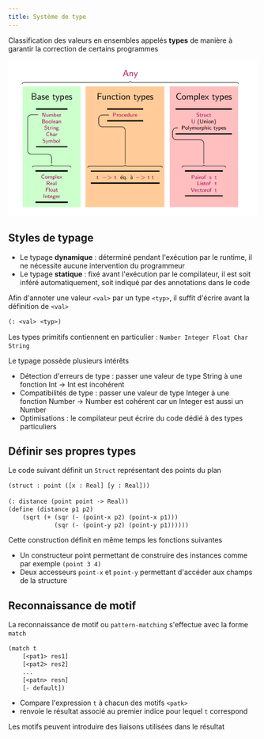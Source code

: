 ```yaml
---
title: Système de type
---
```


Classification des valeurs en ensembles appelés **types** de manière à garantir la correction de certains programmes

![types](./img/types.png)

## <i class="fas fa-code-branch"></i> Styles de typage

* Le typage **dynamique** : déterminé pendant l'exécution par le runtime, il ne nécessite aucune intervention du programmeur
* Le typage **statique** : fixé avant l'exécution par le compilateur, il est soit inféré automatiquement, soit indiqué par des annotations dans le code

Afin d'annoter une valeur `<val>` par un type `<typ>`, il suffit d'écrire avant la définition de `<val>`

```lisp
(: <val> <typ>)
```

Les types primitifs contiennent en particulier : `Number Integer Float Char String`

Le typage possède plusieurs intérêts

* Détection d'erreurs de type : passer une valeur de type String à une fonction Int -> Int est incohérent
* Compatibilités de type : passer une valeur de type Integer à une fonction Number -> Number est cohérent car un Integer est aussi un Number
* Optimisations : le compilateur peut écrire du code dédié à des types particuliers

## <i class="fas fa-code-branch"></i> Définir ses propres types

Le code suivant définit un `Struct` représentant des points du plan

```
(struct : point ([x : Real] [y : Real]))

(: distance (point point -> Real))
(define (distance p1 p2)
    (sqrt (+ (sqr (- (point-x p2) (point-x p1)))
             (sqr (- (point-y p2) (point-y p1))))))
```

Cette construction définit en même temps les fonctions suivantes

* Un constructeur point permettant de construire des instances comme par exemple `(point 3 4)`
* Deux accesseurs `point-x` et `point-y` permettant d'accéder aux champs de la structure

## <i class="fas fa-code-branch"></i> Reconnaissance de motif

La reconnaissance de motif ou `pattern-matching` s'effectue avec la forme `match`

```
(match t 
    [<pat1> res1]
    [<pat2> res2]
    ...
    [<patn> resn]
    [- default])
```

* Compare l'expression `t` à chacun des motifs `<patk>`
* renvoie le résultat associé au premier indice pour lequel `t` correspond

Les motifs peuvent introduire des liaisons utilisées dans le résultat
